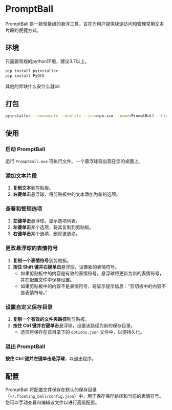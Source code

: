 # PromptBall
PromptBall 是一款轻量级的悬浮工具，旨在为用户提供快速访问和管理常用文本片段的便捷方式。
## 环境
只需要常规的python环境，建议3.7以上。
```bash
pip install pyinstaller
pip install PyQt5
```
其他的库缺什么安什么就ok
## 打包
```bash
pyinstaller --noconsole --onefile --icon=pb.ico --name=PromptBall --hidden-import=PyQt5.sip floating_ball.py
```
## 使用
### 启动 PromptBall
运行 `PromptBall.exe` 可执行文件。一个悬浮球将出现在您的桌面上。
### 添加文本片段
1. **复制文本**到剪贴板。
2. **右键单击**悬浮球，将剪贴板中的文本添加为新的选项。
### 查看和管理选项
1. **左键单击**悬浮球，显示选项列表。
2. **左键单击**某个选项，将其复制到剪贴板。
3. **右键单击**某个选项，删除该选项。
### 更改悬浮球的表情符号
1. **复制一个表情符号**到剪贴板。
2. **按住 Shift 键并右键单击**悬浮球，设置新的表情符号。
   - 如果剪贴板中的内容是有效的表情符号，悬浮球将更新为新的表情符号，并在配置文件中保存设置。
   - 如果剪贴板中的内容不是表情符号，将显示提示信息：“剪切板中的内容不是表情符号。”
### 设置自定义保存目录
1. **复制一个有效的文件夹路径**到剪贴板。
2. **按住 Ctrl 键并右键单击**悬浮球，设置该路径为新的保存目录。
   - 选项将保存在该目录下的 `options.json` 文件中，以便持久化。
### 退出 PromptBall
**按住 Ctrl 键并左键单击悬浮球**，以退出程序。
## 配置
PromptBall 将配置文件保存在默认的保存目录（`~/.floating_ball/config.json`）中，用于保存保存路径和当前的表情符号。您可以手动查看和编辑该文件以进行高级配置。
